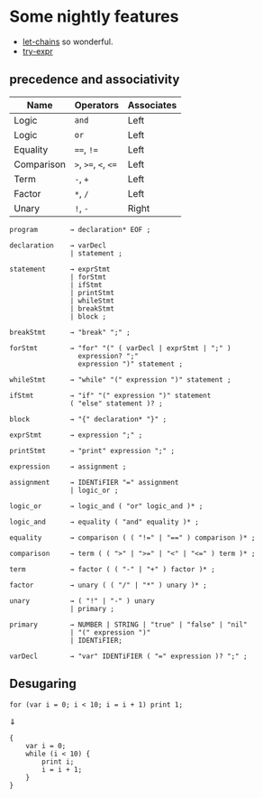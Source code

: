 # Some nightly features

- [let-chains](https://github.com/rust-lang/rfcs/blob/master/text/2497-if-let-chains.md) so wonderful.
- [try-expr](https://github.com/rust-lang/rfcs/blob/master/text/2388-try-expr.mdrl)

## precedence and associativity

| Name       | Operators            | Associates |
| ---------- | -------------------- | ---------- |
| Logic      | `and`                | Left       |
| Logic      | `or`                 | Left       |
| Equality   | `==`, `!=`           | Left       |
| Comparison | `>`, `>=`, `<`, `<=` | Left       |
| Term       | `-`, `+`             | Left       |
| Factor     | `*`, `/`             | Left       |
| Unary      | `!`, `-`             | Right      |

```ebnf
program        → declaration* EOF ;

declaration    → varDecl
               | statement ;

statement      → exprStmt
               | forStmt
               | ifStmt
               | printStmt
               | whileStmt
               | breakStmt
               | block ;

breakStmt      → "break" ";" ;

forStmt        → "for" "(" ( varDecl | exprStmt | ";" )
                 expression? ";"
                 expression ")" statement ;

whileStmt      → "while" "(" expression ")" statement ;

ifStmt         → "if" "(" expression ")" statement
               ( "else" statement )? ;

block          → "{" declaration* "}" ;

exprStmt       → expression ";" ;

printStmt      → "print" expression ";" ;

expression     → assignment ;

assignment     → IDENTiFIER "=" assignment
               | logic_or ;

logic_or       → logic_and ( "or" logic_and )* ;

logic_and      → equality ( "and" equality )* ;

equality       → comparison ( ( "!=" | "==" ) comparison )* ;

comparison     → term ( ( ">" | ">=" | "<" | "<=" ) term )* ;

term           → factor ( ( "-" | "+" ) factor )* ;

factor         → unary ( ( "/" | "*" ) unary )* ;

unary          → ( "!" | "-" ) unary
               | primary ;

primary        → NUMBER | STRING | "true" | "false" | "nil"
               | "(" expression ")"
               | IDENTiFIER;
```

```ebnf
varDecl        → "var" IDENTiFIER ( "=" expression )? ";" ;
```

## Desugaring

```lox
for (var i = 0; i < 10; i = i + 1) print 1;
```

⇓

```lox
{
    var i = 0;
    while (i < 10) {
        print i;
        i = i + 1;
    }
}
```
